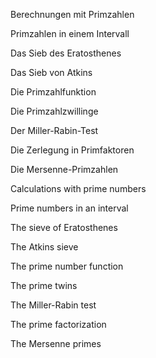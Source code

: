 Berechnungen mit Primzahlen

Primzahlen in einem Intervall

Das Sieb des Eratosthenes

Das Sieb von Atkins

Die Primzahlfunktion

Die Primzahlzwillinge

Der Miller-Rabin-Test

Die Zerlegung in Primfaktoren

Die Mersenne-Primzahlen


Calculations with prime numbers

Prime numbers in an interval

The sieve of Eratosthenes

The Atkins sieve

The prime number function

The prime twins

The Miller-Rabin test

The prime factorization

The Mersenne primes